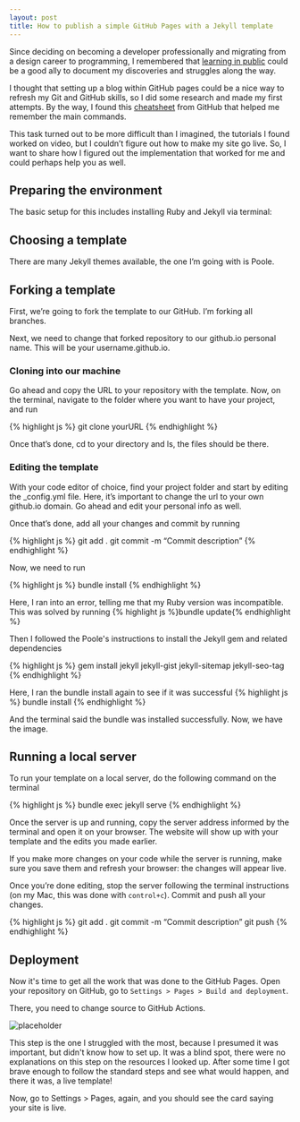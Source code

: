 ```yaml
---
layout: post
title: How to publish a simple GitHub Pages with a Jekyll template
---
```


Since deciding on becoming a developer professionally and migrating from a design career to programming, I remembered that [learning in public](https://www.swyx.io/learn-in-public) could be a good ally to document my discoveries and struggles along the way.

I thought that setting up a blog within GitHub pages could be a nice way to refresh my Git and GitHub skills, so I did some research and made my first attempts. By the way, I found this [cheatsheet](https://education.github.com/git-cheat-sheet-education.pdf) from GitHub that helped me remember the main commands.

This task turned out to be more difficult than I imagined, the tutorials I found worked on video, but I couldn’t figure out how to make my site go live. So, I want to share how I figured out the implementation that worked for me and could perhaps help you as well. 

## Preparing the environment
The basic setup for this includes installing Ruby and Jekyll via terminal:

## Choosing a template
There are many Jekyll themes available, the one I’m going with is Poole.

## Forking a template
First, we’re going to fork the template to our GitHub. I’m forking all branches.

Next, we need to change that forked repository to our github.io personal name. This will be your username.github.io.

### Cloning into our machine
Go ahead and copy the URL to your repository with the template. Now, on the terminal, navigate to the folder where you want to have your project, and run

{% highlight js %}
git clone yourURL
{% endhighlight %}

Once that’s done, cd to your directory and ls, the files should be there.

### Editing the template
With your code editor of choice, find your project folder and start by editing the _config.yml file. Here, it’s important to change the url to your own github.io domain. Go ahead and edit your personal info as well.

Once that’s done, add all your changes and commit by running

{% highlight js %}
git add .
git commit -m “Commit description”
{% endhighlight %}

Now, we need to run

{% highlight js %}
bundle install
{% endhighlight %}

Here, I ran into an error, telling me that my Ruby version was incompatible. This was solved by running {% highlight js %}bundle update{% endhighlight %}

Then I followed the Poole's instructions to install the Jekyll gem and related dependencies

{% highlight js %}
gem install jekyll jekyll-gist jekyll-sitemap jekyll-seo-tag
{% endhighlight %}

Here, I ran the bundle install again to see if it was successful
{% highlight js %}
bundle install
{% endhighlight %}

And the terminal said the bundle was installed successfully.
Now, we have the image.

## Running a local server
To run your template on a local server, do the following command on the terminal

{% highlight js %}
bundle exec jekyll serve
{% endhighlight %}

Once the server is up and running, copy the server address informed by the terminal and open it on your browser. The website will show up with your template and the edits you made earlier.

If you make more changes on your code while the server is running, make sure you save them and refresh your browser: the changes will appear live.

Once you’re done editing, stop the server following the terminal instructions (on my Mac, this was done with `control+c`). Commit and push all your changes.

{% highlight js %}
git add .
git commit -m “Commit description”
git push
{% endhighlight %}

## Deployment
Now it's time to get all the work that was done to the GitHub Pages.
Open your repository on GitHub, go to   `Settings > Pages > Build and deployment`.

There, you need to change source to GitHub Actions.

![placeholder](assets/image-post-jekyll.png "First image")

This step is the one I struggled with the most, because I presumed it was important, but didn't know how to set up. It was a blind spot, there were no explanations on this step on the resources I looked up. After some time I got brave enough to follow the standard steps and see what would happen, and there it was, a live template!

Now, go to Settings > Pages, again, and you should see the card saying your site is live.


